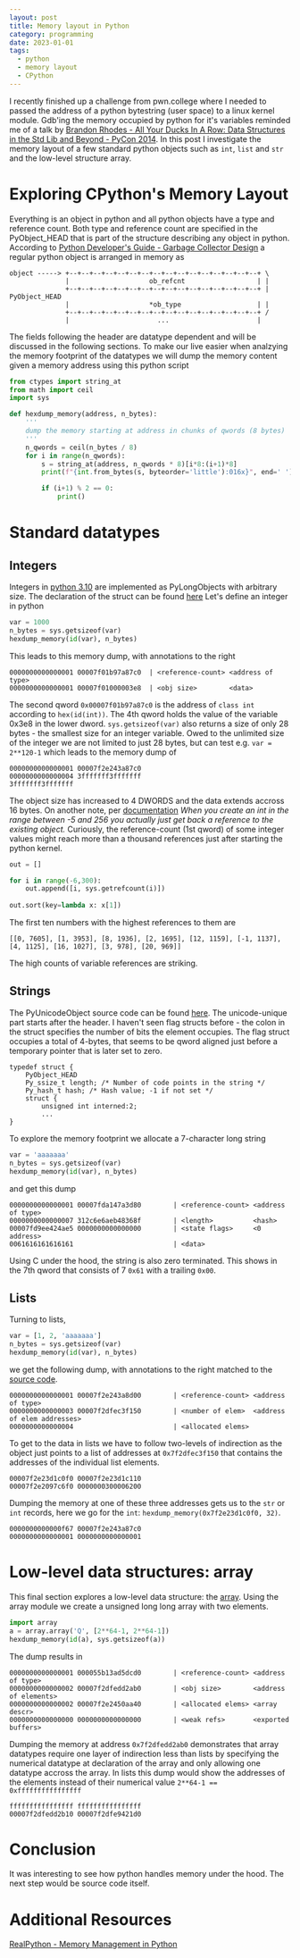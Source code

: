 ```yaml
---
layout: post
title: Memory layout in Python
category: programming
date: 2023-01-01
tags:
  - python 
  - memory layout
  - CPython
---
```

I recently finished up a challenge from pwn.college where I needed to passed the address of a python bytestring (user space) to a linux kernel module. Gdb'ing the memory occupied by python for it's variables reminded me of a talk by [Brandon Rhodes - All Your Ducks In A Row: Data Structures in the Std Lib and Beyond - PyCon 2014](https://www.youtube.com/watch?v=fYlnfvKVDoM). In this post I investigate the memory layout of a few standard python objects such as `int`, `list` and `str` and the low-level structure array.
<!--more-->
# Exploring CPython's Memory Layout
Everything is an object in python and all python objects have a type and reference count. Both type and reference count are specified in the PyObject_HEAD that is part of the structure describing any object in python. According to [Python Developer's Guide - Garbage Collector Design](https://devguide.python.org/internals/garbage-collector/) a regular python object is arranged in memory as
```
object -----> +--+--+--+--+--+--+--+--+--+--+--+--+--+--+--+--+ \
              |                    ob_refcnt                  | |
              +--+--+--+--+--+--+--+--+--+--+--+--+--+--+--+--+ | PyObject_HEAD
              |                    *ob_type                   | |
              +--+--+--+--+--+--+--+--+--+--+--+--+--+--+--+--+ /
              |                      ...                      |
```
The fields following the header are datatype dependent and will be discussed in the following sections. To make our live easier when analzying the memory footprint of the datatypes we will dump the memory content given a memory address using this python script 
```python
from ctypes import string_at
from math import ceil
import sys

def hexdump_memory(address, n_bytes):
	'''
	dump the memory starting at address in chunks of qwords (8 bytes)
	'''
    n_qwords = ceil(n_bytes / 8)
    for i in range(n_qwords):
        s = string_at(address, n_qwords * 8)[i*8:(i+1)*8]
        print(f"{int.from_bytes(s, byteorder='little'):016x}", end=' ')

        if (i+1) % 2 == 0:
            print()
```
#  Standard datatypes
## Integers
Integers in [python 3.10](https://docs.python.org/3.10/c-api/long.html?highlight=integer) are implemented as PyLongObjects with arbitrary size. The declaration of the struct can be found [here](https://github.com/python/cpython/blob/3.10/Include/longintrepr.h)
Let's define an integer in python
```python
var = 1000
n_bytes = sys.getsizeof(var)
hexdump_memory(id(var), n_bytes)        
```
This leads to this memory dump, with annotations to the right
```
0000000000000001 00007f01b97a87c0  | <reference-count> <address of type>
0000000000000001 00007f01000003e8  | <obj size>        <data>
```
The second qword `0x00007f01b97a87c0` is the address of `class int` according to `hex(id(int))`. The 4th qword holds the value of the variable 0x3e8 in the lower dword.  `sys.getsizeof(var)` also returns a size of only 28 bytes - the smallest size for an integer variable. Owed to the unlimited size of the integer we are not limited to just 28 bytes, but can test e.g. `var = 2**120-1` which leads to the memory dump of
```
0000000000000001 00007f2e243a87c0 
0000000000000004 3fffffff3fffffff 
3fffffff3fffffff
```
The object size has increased to 4 DWORDS and the data extends accross 16 bytes. 
On another note,  per [documentation](https://docs.python.org/3/c-api/long.html) *When you create an int in the range between -5 and 256 you actually just get back a reference to the existing object.* Curiously, the reference-count (1st qword) of some integer values might reach more than a thousand references just after starting the python kernel.
```python
out = []

for i in range(-6,300):
    out.append([i, sys.getrefcount(i)])
    
out.sort(key=lambda x: x[1])
```
The first ten numbers with the highest references to them are 
```
[[0, 7605], [1, 3953], [8, 1936], [2, 1695], [12, 1159], [-1, 1137], [4, 1125], [16, 1027], [3, 978], [20, 969]]
```
The high counts of variable references are striking. 
## Strings
The PyUnicodeObject source code can be found [here](https://github.com/python/cpython/blob/3.10/Include/cpython/unicodeobject.h). The unicode-unique part starts after the header. I haven't seen flag structs before - the colon in the struct specifies the number of bits the element occupies. The flag struct occupies a total of 4-bytes, that seems to be qword aligned just before a temporary pointer that is later set to zero. 
```
typedef struct {
	PyObject_HEAD
	Py_ssize_t length; /* Number of code points in the string */
	Py_hash_t hash; /* Hash value; -1 if not set */
	struct {
		unsigned int interned:2;
		...
}
```
To explore the memory footprint we allocate a 7-character long string
```python
var = 'aaaaaaa'
n_bytes = sys.getsizeof(var)
hexdump_memory(id(var), n_bytes)        
```
and get this dump
```
0000000000000001 00007fda147a3d80        | <reference-count> <address of type> 
0000000000000007 312c6e6aeb48368f        | <length>          <hash>
00007fd9ee424ae5 0000000000000000        | <state flags>     <0 address>
0061616161616161                         | <data>
```
Using C under the hood, the string is also zero terminated. This shows in the 7th qword that consists of 7 `0x61` with a trailing `0x00`. 
## Lists
Turning to lists,
```python
var = [1, 2, 'aaaaaaa']
n_bytes = sys.getsizeof(var)
hexdump_memory(id(var), n_bytes)        
```
we get the following dump, with annotations to the right matched to the [source code](https://github.com/python/cpython/blob/02f72b8b938e301bbaaf0142547014e074bd564c/Include/cpython/listobject.h).
```
0000000000000001 00007f2e243a8d00        | <reference-count> <address of type> 
0000000000000003 00007f2dfec3f150        | <number of elem>  <address of elem addresses>
0000000000000004                         | <allocated elems>
```
To get to the data in lists we have to follow two-levels of indirection as the object just points to a list of addresses at `0x7f2dfec3f150` that contains the addresses of the individual list elements. 
```
00007f2e23d1c0f0 00007f2e23d1c110 
00007f2e2097c6f0 0000000300006200
```
Dumping the memory at one of these three addresses gets us to the `str` or `int` records, here we go for the `int`: `hexdump_memory(0x7f2e23d1c0f0, 32)`. 
```
0000000000000f67 00007f2e243a87c0 
0000000000000001 0000000000000001
```

# Low-level data structures: array
This final section explores a low-level data structure: the [array](https://github.com/python/cpython/blob/85dd6cb6df996b1197266d1a50ecc9187a91e481/Modules/arraymodule.c). Using the array module we create a unsigned long long array with two elements. 
```python
import array
a = array.array('Q', [2**64-1, 2**64-1])
hexdump_memory(id(a), sys.getsizeof(a))
```
The dump results in
```
0000000000000001 000055b13ad5dcd0        | <reference-count> <address of type> 
0000000000000002 00007f2dfedd2ab0        | <obj size>        <address of elements>
0000000000000002 00007f2e2450aa40        | <allocated elems> <array descr>
0000000000000000 0000000000000000        | <weak refs>       <exported buffers>
```
Dumping the memory at address `0x7f2dfedd2ab0` demonstrates that array datatypes require one layer of indirection less than lists by specifying the numerical datatype at declaration of the array and only allowing one datatype accross the array. In lists this dump would show the addresses of the elements instead of their numerical value `2**64-1 == 0xffffffffffffffff`
```
ffffffffffffffff ffffffffffffffff 
00007f2dfedd2b10 00007f2dfe9421d0 
```
# Conclusion
It was interesting to see how python handles memory under the hood. The next step would be source code itself.

# Additional Resources
[RealPython - Memory Management in Python](https://realpython.com/python-memory-management/#the-default-python-implementation)

